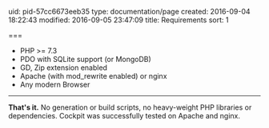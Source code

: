 uid: pid-57cc6673eeb35
type: documentation/page
created: 2016-09-04 18:22:43
modified: 2016-09-05 23:47:09
title: Requirements
sort: 1

===

- PHP >= 7.3
- PDO with SQLite support (or MongoDB)
- GD, Zip extension enabled
- Apache (with mod_rewrite enabled) or nginx
- Any modern Browser

---

**That's it.** No generation or build scripts, no heavy-weight PHP libraries or dependencies.
Cockpit was successfully tested on Apache and nginx.

